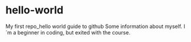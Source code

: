 # hello-world
My first repo_hello world guide to github
Some information about myself. I´m a beginner in coding, but exited with the course.
